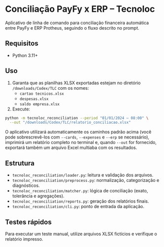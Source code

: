 # Conciliação PayFy x ERP – Tecnoloc

Aplicativo de linha de comando para conciliação financeira automática entre PayFy e ERP Protheus, seguindo o fluxo descrito no prompt.

## Requisitos

- Python 3.11+

## Uso

1. Garanta que as planilhas XLSX exportadas estejam no diretório `/downloads/Codex/TLC` com os nomes:
   - `cartao tecnicos.xlsx`
   - `despesas.xlsx`
   - `saldo empresa.xlsx`
2. Execute:

```bash
python -m tecnoloc_reconciliation --period "01/01/2024 – 08:00" \
  --out "/downloads/Codex/TLC/relatorio_conciliacao.xlsx"
```

O aplicativo utilizará automaticamente os caminhos padrão acima (você pode sobrescrevê-los com `--cards`, `--expenses` e `--erp` se necessário), imprimirá um relatório completo no terminal e, quando `--out` for fornecido, exportará também um arquivo Excel multiaba com os resultados.

## Estrutura

- `tecnoloc_reconciliation/loader.py`: leitura e validação dos arquivos.
- `tecnoloc_reconciliation/preprocess.py`: normalização, categorização e diagnósticos.
- `tecnoloc_reconciliation/matcher.py`: lógica de conciliação (exato, tolerância e agregações).
- `tecnoloc_reconciliation/reports.py`: geração dos relatórios finais.
- `tecnoloc_reconciliation/cli.py`: ponto de entrada da aplicação.

## Testes rápidos

Para executar um teste manual, utilize arquivos XLSX fictícios e verifique o relatório impresso.
